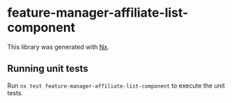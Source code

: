 # feature-manager-affiliate-list-component

This library was generated with [Nx](https://nx.dev).

## Running unit tests

Run `nx test feature-manager-affiliate-list-component` to execute the unit tests.
